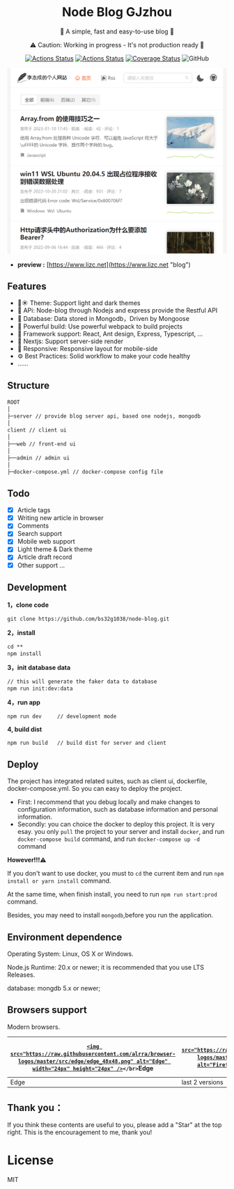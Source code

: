 <h1 align="center">Node Blog GJzhou</h1>

<div align="center">

💨 A simple, fast and easy-to-use blog 🚀

⚠️ Caution: Working in progress - It's not production ready 🚧

[![Actions Status](https://github.com/bs32g1038/node-blog/workflows/Node%20Blog%20CI/badge.svg)](https://github.com/bs32g1038/node-blog/actions) [![Actions Status](https://github.com/bs32g1038/node-blog/workflows/Release%20Docker%20CI/badge.svg)](https://github.com/bs32g1038/node-blog/actions)
[![Coverage Status](https://coveralls.io/repos/github/bs32g1038/node-blog/badge.svg?branch=master)](https://coveralls.io/github/bs32g1038/node-blog?branch=master)
![GitHub](https://img.shields.io/github/license/bs32g1038/node-blog.svg)

</div>

<p align="center" dir="auto">
<img src="https://github.com/bs32g1038/node-blog/raw/master/docs/images/home.png?raw=true" alt="博客首页" style="max-width: 100%;width: 620px;">
</p>

* **preview :** [https://www.lizc.net](https://www.lizc.net "blog")

## Features

* 🌙☀ Theme: Support light and dark themes
* 🐐 APi: Node-blog through Nodejs and express provide the Restful API
* 🚜 Database: Data stored in Mongodb，Driven by Mongoose
* 🔨 Powerful build: Use powerful webpack to build projects
* 🍓 Framework support: React, Ant design, Express, Typescript, ...
* 🌲 Nextjs: Support server-side render
* 📲 Responsive: Responsive layout for mobile-side
* ⚙️ Best Practices: Solid workflow to make your code healthy
* ......

## Structure

```
ROOT
│
├─server // provide blog server api, based one nodejs, mongodb
│
client // client ui
│
├──web // front-end ui
│
├──admin // admin ui
│
├─docker-compose.yml // docker-compose config file
```

## Todo

- [X] Article tags
- [X] Writing new article in browser
- [X] Comments
- [X] Search support
- [X] Mobile web support
- [X] Light theme &  Dark theme
- [X] Article draft record
- [X] Other support ...

## Development

**1，clone code**

```
git clone https://github.com/bs32g1038/node-blog.git
```

**2，install**

```
cd **
npm install
```

**3，init database data**

```
// this will generate the faker data to database
npm run init:dev:data
```

**4，run app**

```
npm run dev     // development mode
```

**4, build dist**

```
npm run build   // build dist for server and client
```

## Deploy

The project has integrated related suites, such as client ui, dockerfile, docker-compose.yml. So you can easy to deploy the project.

* First: I recommend that you debug locally and make changes to configuration information, such as database information and personal information.
* Secondly: you can choice the docker to deploy this project. It is very esay. you only ``pull`` the project to your server and install ``docker``, and run ``docker-compose build`` command, and run ``docker-compose up -d`` command

**However!!!⚠**

If you don't want to use docker, you must to ``cd`` the current item and run ``npm install or yarn install`` command.

At the same time, when finish install, you need to run ``npm run start:prod`` command.

Besides, you may need to install ``mongodb``,before you run the application.

## Environment dependence

Operating System: Linux, OS X or Windows.

Node.js Runtime: 20.x or newer; it is recommended that you use LTS Releases.

database: mongdb 5.x or newer;

## Browsers support

Modern browsers.

| [`<img src="https://raw.githubusercontent.com/alrra/browser-logos/master/src/edge/edge_48x48.png" alt="Edge" width="24px" height="24px" />`](http://godban.github.io/browsers-support-badges/)`</br>`Edge | [`<img src="https://raw.githubusercontent.com/alrra/browser-logos/master/src/firefox/firefox_48x48.png" alt="Firefox" width="24px" height="24px" />`](http://godban.github.io/browsers-support-badges/)`</br>`Firefox | [`<img src="https://raw.githubusercontent.com/alrra/browser-logos/master/src/chrome/chrome_48x48.png" alt="Chrome" width="24px" height="24px" />`](http://godban.github.io/browsers-support-badges/)`</br>`Chrome | [`<img src="https://raw.githubusercontent.com/alrra/browser-logos/master/src/safari/safari_48x48.png" alt="Safari" width="24px" height="24px" />`](http://godban.github.io/browsers-support-badges/)`</br>`Safari | [`<img src="https://raw.githubusercontent.com/alrra/browser-logos/master/src/opera/opera_48x48.png" alt="Opera" width="24px" height="24px" />`](http://godban.github.io/browsers-support-badges/)`</br>`Opera |
| ---------------------------------------------------------------------------------------------------------------------------------------------------------------------------------------------------------- | ---------------------------------------------------------------------------------------------------------------------------------------------------------------------------------------------------------------------- | ------------------------------------------------------------------------------------------------------------------------------------------------------------------------------------------------------------------ | ------------------------------------------------------------------------------------------------------------------------------------------------------------------------------------------------------------------ | -------------------------------------------------------------------------------------------------------------------------------------------------------------------------------------------------------------- |
| Edge                                                                                                                                                                                                       | last 2 versions                                                                                                                                                                                                        | last 2 versions                                                                                                                                                                                                    | last 2 versions                                                                                                                                                                                                    | last 2 versions                                                                                                                                                                                                |

## Thank you：

If you think these contents are useful to you, please add a "Star" at the top right. This is the encouragement to me, thank you!

# License

MIT
